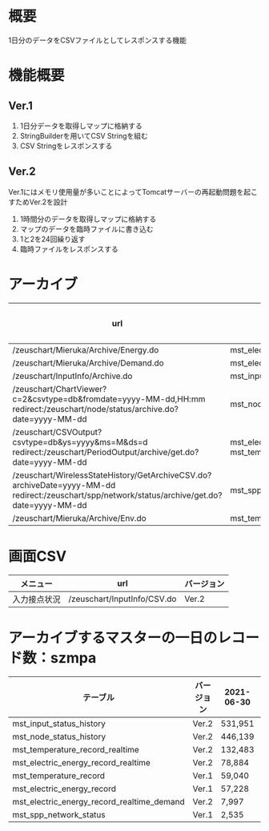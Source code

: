 # 概要
1日分のデータをCSVファイルとしてレスポンスする機能

# 機能概要
## Ver.1
1. 1日分データを取得しマップに格納する
2. StringBuilderを用いてCSV Stringを組む
3. CSV Stringをレスポンスする

## Ver.2
Ver.1にはメモリ使用量が多いことによってTomcatサーバーの再起動問題を起こすためVer.2を設計
1. 1時間分のデータを取得しマップに格納する
2. マップのデータを臨時ファイルに書き込む
3. 1と2を24回繰り返す
4. 臨時ファイルをレスポンスする

# アーカイブ

|url|マスター|バージョン|
|-|-|-|
|/zeuschart/Mieruka/Archive/Energy.do|mst_electric_energy_record_realtime|Ver.2|
|/zeuschart/Mieruka/Archive/Demand.do|mst_electric_energy_record_realtime_demand|Ver.2|
|/zeuschart/InputInfo/Archive.do|mst_input_status_history|Ver.2|
|/zeuschart/ChartViewer?c=2&csvtype=db&fromdate=yyyy-MM-dd,HH:mm<br>redirect:/zeuschart/node/status/archive.do?date=yyyy-MM-dd|mst_node_status_history|Ver.2|
|/zeuschart/CSVOutput?csvtype=db&ys=yyyy&ms=M&ds=d<br>redirect:/zeuschart/PeriodOutput/archive/get.do?date=yyyy-MM-dd|mst_electric_energy_record<br>mst_temperature_record|Ver.2|
|/zeuschart/WirelessStateHistory/GetArchiveCSV.do?archiveDate=yyyy-MM-dd<br>redirect:/zeuschart/spp/network/status/archive/get.do?date=yyyy-MM-dd|mst_spp_network_status|Ver.2|
|/zeuschart/Mieruka/Archive/Env.do|mst_temperature_record_realtime|Ver.2|

# 画面CSV

|メニュー|url|バージョン|
|-|-|-|
|入力接点状況|/zeuschart/InputInfo/CSV.do|Ver.2|

# アーカイブするマスターの一日のレコード数：szmpa

|テーブル|バージョン|2021-06-30|2021-06-29|2021-06-28|
|-|-|-|-|-|
|mst_input_status_history|Ver.2|531,951|529,299|532,836|
|mst_node_status_history|Ver.2|446,139|443,883|446,939|
|mst_temperature_record_realtime|Ver.2|132,483|131,405|134,009|
|mst_electric_energy_record_realtime|Ver.2|78,884|72,172|72,308|
|mst_temperature_record|Ver.1|59,040|58,986|59,020|
|mst_electric_energy_record|Ver.1|57,228|48,946|48,956|
|mst_electric_energy_record_realtime_demand|Ver.2|7,997|7,914|8,042|
|mst_spp_network_status|Ver.1|2,535|3,075|2,695|